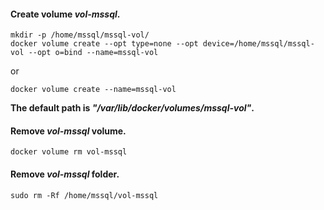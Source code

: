 

#### Create volume _vol-mssql_.
```
mkdir -p /home/mssql/mssql-vol/
docker volume create --opt type=none --opt device=/home/mssql/mssql-vol --opt o=bind --name=mssql-vol
```

or

```
docker volume create --name=mssql-vol
```
**The default path is _"/var/lib/docker/volumes/mssql-vol"_.**

#### Remove _vol-mssql_ volume.

```
docker volume rm vol-mssql
```

#### Remove _vol-mssql_ folder.

```
sudo rm -Rf /home/mssql/vol-mssql
```

